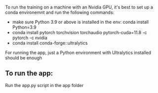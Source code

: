 To run the training on a machine with an Nvidia GPU, it's best to set up a conda environemnt and run the following commands:
- make sure Python 3.9 or above is installed in the env: conda install Python=3.9
- conda install pytorch torchvision torchaudio pytorch-cuda=11.8 -c pytorch -c nvidia
- conda install conda-forge::ultralytics

For running the app, just a Python environment with Ultralytics installed should be enough

## To run the app: 
Run the app.py script in the app folder
